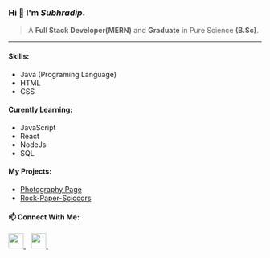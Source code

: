### Hi 👋 I'm *Subhradip*.
> A **Full Stack Developer(MERN)** and **Graduate** in Pure Science **(B.Sc)**.

---

#### Skills:
* Java (Programing Language)
* HTML
* CSS

#### Curently Learning:
* JavaScript
* React
* NodeJs
* SQL

#### My Projects:
* <a href="https://suvrosphotolife.netlify.app/" target="_blank">Photography Page</a>
* <a href="https://rock-paper-scissors-bysuvro.netlify.app/" target="_blank">Rock-Paper-Sciccors</a>

#### 📫 Connect With Me:
  <a href="https://www.linkedin.com/in/subhradip-nath-5b9170167/">
    <img width="30px" src="https://www.vectorlogo.zone/logos/linkedin/linkedin-icon.svg" />
  </a>&ensp;
  <a href="https://twitter.com/SubhradipNath11">
    <img width="30px" src="https://www.vectorlogo.zone/logos/twitter/twitter-official.svg" />
  </a>&ensp;
  
<!--   * **E-mail:** uniquesuvro@gmail.com -->

<!--
**SUVRO96/SUVRO96** is a ✨ _special_ ✨ repository because its `README.md` (this file) appears on your GitHub profile.

Here are some ideas to get you started:

- 🔭 I’m currently working on ...
- 🌱 I’m currently learning ...
- 👯 I’m looking to collaborate on ...
- 🤔 I’m looking for help with ...
- 💬 Ask me about ...
- 📫 How to reach me: ...
- 😄 Pronouns: ...
- ⚡ Fun fact: ...
-->
